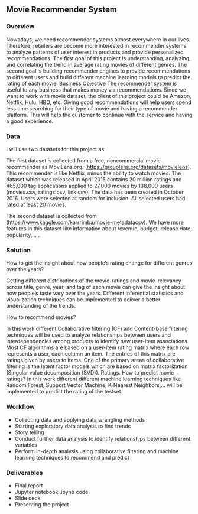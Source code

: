 

## Movie Recommender System 


### Overview
Nowadays, we need recommender systems almost everywhere in our lives. Therefore, retailers are become more interested in recommender systems to analyze patterns of user interest in products and provide personalized recommendations. The first goal of this project is understanding, analyzing, and correlating the trend in average rating movies of different genres. The second goal is building recommender engines to provide recommendations to different users and build different machine learning models to predict the rating of each movie.
Business Objective
The recommender system is useful to any business that makes money via recommendations. Since we want to work with movie dataset, the client of this project could be Amazon, Netflix, Hulu, HBO, etc.
Giving good recommendations will help users spend less time searching for their type of movie and having a recommender platform. This will help the customer to continue with the service and having a good experience.

### Data
I will use two datasets for this project as:

 The first dataset is collected from a free, noncommercial movie recommender as  MoviLens.org. (https://grouplens.org/datasets/movielens).
 This recommender is like Netflix, minus the ability to watch movies. The dataset which was released in April 2015 contains 20 million ratings and 465,000 tag applications applied to 27,000 movies by 138,000 users (movies.csv, ratings.csv, link.csv). The data has been created in October 2016. Users were selected at random for inclusion. All selected users had rated at least 20 movies.
 
The second dataset is collected from (https://www.kaggle.com/karrrimba/movie-metadatacsv). We have more features in this dataset like information about revenue, budget, release date, popularity,... .
 

### Solution

How to get the insight about how people’s rating change for different genres over the years?

Getting different distributions of the movie-ratings and movie-relevancy across title, genre, year, and tag of each movie can give the insight about how people’s taste vary over the years. Different inferential statistics and visualization techniques can be implemented to deliver a better understanding of the trends.

How to recommend movies?

In this work different Collaborative filtering (CF)  and Content-base filtering techniques will be used to analyze relationships between users and interdependencies among products to identify new user-item associations. Most CF algorithms are based on a user-item rating matrix where each row represents a user, each column an item. The entries of this matrix are ratings given by users to items. One of the primary areas of collaborative filtering is the latent factor models which are based on matrix factorization (Singular value decomposition (SVD)). Ratings.
How to predict movie ratings?
In this work different different machine learning techniques like Random Forest, Support Vector Machine, K-Nearest Neighbors,... will be implemented to predict the rating of the testset.

### Workflow
- Collecting data and applying data wrangling methods
- Starting exploratory data analysis to find trends
- Story telling
- Conduct further data analysis to identify relationships between different variables
- Perform in-depth analysis using collaborative filtering and machine learning techniques to recommend and  predict

### Deliverables
- Final report
- Jupyter notebook .ipynb code
- Slide deck
- Presenting the project

